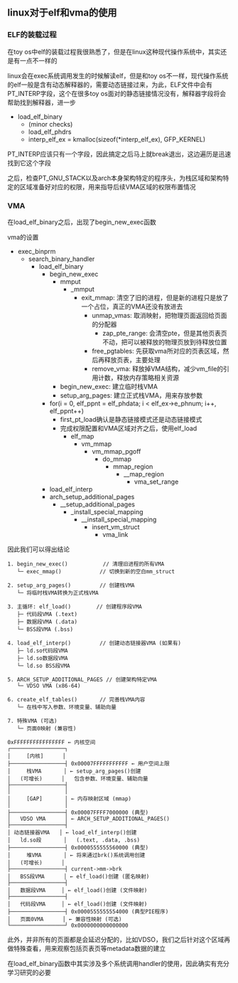 ## linux对于elf和vma的使用

### ELF的装载过程
在toy os中elf的装载过程我很熟悉了，但是在linux这种现代操作系统中，其实还是有一点不一样的

linux会在exec系统调用发生的时候解读elf，但是和toy os不一样，现代操作系统的elf一般是含有动态解释器的，需要动态链接过来，为此，ELF文件中会有PT_INTERP字段，这个在很多toy os面对的静态链接情况没有，解释器字段将会帮助找到解释器，进一步

- load_elf_binary
    - (minor checks)
    - load_elf_phdrs
    - interp_elf_ex = kmalloc(sizeof(*interp_elf_ex), GFP_KERNEL)

PT_INTERP应该只有一个字段，因此搞定之后马上就break退出，这边遍历是迅速找到它这个字段

之后，检查PT_GNU_STACK以及arch本身架构特定的程序头，为栈区域和架构特定的区域准备好对应的权限，用来指导后续VMA区域的权限布置情况
### VMA
在load_elf_binary之后，出现了begin_new_exec函数


vma的设置
- exec_binprm
    - search_binary_handler
        - load_elf_binary
            - begin_new_exec
                - mmput
                    - _mmput
                        - exit_mmap: 清空了旧的进程，但是新的进程只是放了一个占位，真正的VMA还没有放进去
                            - unmap_vmas: 取消映射，把物理页面返回给页面的分配器
                                - zap_pte_range: 会清空pte，但是其他页表页不动，把可以被释放的物理页放到待释放位置
                            - free_pgtables: 先获取vma所对应的页表区域，然后再释放页表，主要处理
                            - remove_vma: 释放掉VMA结构，减少vm_file的引用计数，释放内存策略相关资源
                - begin_new_exec: 建立临时栈VMA
                - setup_arg_pages: 建立正式栈VMA，用来存放参数
            - for(i = 0, elf_ppnt = elf_phdata; i < elf_ex->e_phnum; i++, elf_ppnt++)
                - first_pt_load确认是静态链接模式还是动态链接模式
                - 完成权限配置和VMA区域对齐之后，使用elf_load
                    - elf_map
                        - vm_mmap
                            - vm_mmap_pgoff
                                - do_mmap
                                    - mmap_region
                                        - __map_region
                                            - vma_set_range
            - load_elf_interp
            - arch_setup_additional_pages
                - __setup_additional_pages
                    - _install_special_mapping
                        - __install_special_mapping
                            - insert_vm_struct
                                - vma_link

因此我们可以得出结论
```
1. begin_new_exec()           // 清理旧进程的所有VMA
   └─ exec_mmap()            // 切换到新的空白mm_struct

2. setup_arg_pages()         // 创建栈VMA
   └─ 将临时栈VMA转换为正式栈VMA

3. 主循环: elf_load()        // 创建程序段VMA
   ├─ 代码段VMA (.text)
   ├─ 数据段VMA (.data) 
   └─ BSS段VMA (.bss)

4. load_elf_interp()         // 创建动态链接器VMA (如果有)
   ├─ ld.so代码段VMA
   ├─ ld.so数据段VMA
   └─ ld.so BSS段VMA

5. ARCH_SETUP_ADDITIONAL_PAGES // 创建架构特定VMA
   └─ VDSO VMA (x86-64)

6. create_elf_tables()       // 完善栈VMA内容
   └─ 在栈中写入参数、环境变量、辅助向量

7. 特殊VMA (可选)
   └─ 页面0映射 (兼容性)

0xFFFFFFFFFFFFFFFF ← 内核空间
┌─────────────────┐
│     [内核]      │
├─────────────────┤ 0x00007FFFFFFFFFFF ← 用户空间上限
│     栈VMA       │ ← setup_arg_pages()创建
│   (可增长)      │   包含参数、环境变量、辅助向量
├─────────────────┤ 
│                 │
│     [GAP]       │ ← 内存映射区域 (mmap)
│                 │
├─────────────────┤ 0x00007FFFF7000000 (典型)
│   VDSO VMA      │ ← ARCH_SETUP_ADDITIONAL_PAGES()
├─────────────────┤
│ 动态链接器VMA   │ ← load_elf_interp()创建
│   ld.so段       │   (.text, .data, .bss)
├─────────────────┤ 0x0000555555560000 (典型)
│     堆VMA       │ ← 将来通过brk()系统调用创建
│   (可增长)      │
├─────────────────┤ current->mm->brk
│   BSS段VMA      │ ← elf_load()创建 (匿名映射)
├─────────────────┤
│   数据段VMA     │ ← elf_load()创建 (文件映射)
├─────────────────┤ 
│   代码段VMA     │ ← elf_load()创建 (文件映射)
├─────────────────┤ 0x0000555555554000 (典型PIE程序)
│   页面0VMA      │ ← 兼容性映射 (可选)
└─────────────────┘ 0x0000000000000000
```
此外，并非所有的页面都是会延迟分配的，比如VDSO，我们之后针对这个区域再做特殊查看，用来观察包括页表页等metadata数据的建立

在load_elf_binary函数中其实涉及多个系统调用handler的使用，因此确实有充分学习研究的必要